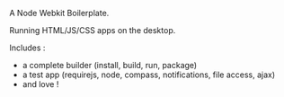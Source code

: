 A Node Webkit Boilerplate.

Running HTML/JS/CSS apps on the desktop.

Includes : 

- a complete builder (install, build, run, package)
- a test app (requirejs, node, compass, notifications, file access, ajax)
- and love !